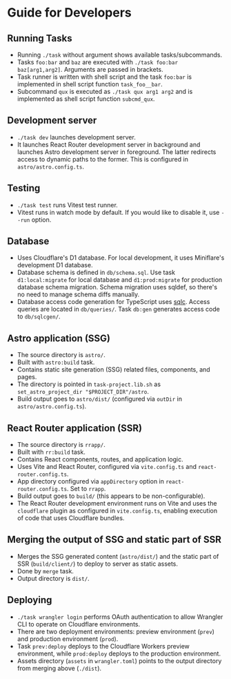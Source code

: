 # Guide for Developers

## Running Tasks

- Running `./task` without argument shows available tasks/subcommands.
- Tasks `foo:bar` and `baz` are executed with `./task foo:bar baz[arg1,arg2]`. Arguments are passed in brackets.
- Task runner is written with shell script and the task `foo:bar` is implemented in shell script function `task_foo__bar`.
- Subcommand `qux` is executed as `./task qux arg1 arg2` and is implemented as shell script function `subcmd_qux`.

## Development server

- `./task dev` launches development server.
- It launches React Router development server in background and launches Astro development server in foreground. The latter redirects access to dynamic paths to the former. This is configured in `astro/astro.config.ts`.

## Testing

- `./task test` runs Vitest test runner.
- Vitest runs in watch mode by default. If you would like to disable it, use `--run` option.

## Database

- Uses Cloudflare's D1 database. For local development, it uses Miniflare's development D1 database.
- Database schema is defined in `db/schema.sql`. Use task `d1:local:migrate` for local database and `d1:prod:migrate` for production database schema migration. Schema migration uses sqldef, so there's no need to manage schema diffs manually.
- Database access code generation for TypeScript uses [sqlc](https://github.com/sqlc-dev/sqlc). Access queries are located in `db/queries/`. Task `db:gen` generates access code to `db/sqlcgen/`.

## Astro application (SSG)

- The source directory is `astro/`.
- Built with `astro:build` task.
- Contains static site generation (SSG) related files, components, and pages.
- The directory is pointed in `task-project.lib.sh` as `set_astro_project_dir "$PROJECT_DIR"/astro`.
- Build output goes to `astro/dist/` (configured via `outDir` in `astro/astro.config.ts`).

## React Router application (SSR)

- The source directory is `rrapp/`.
- Built with `rr:build` task.
- Contains React components, routes, and application logic.
- Uses Vite and React Router, configured via `vite.config.ts` and `react-router.config.ts`.
- App directory configured via `appDirectory` option in `react-router.config.ts`. Set to `rrapp`.
- Build output goes to `build/` (this appears to be non-configurable).
- The React Router development environment runs on Vite and uses the `cloudflare` plugin as configured in `vite.config.ts`, enabling execution of code that uses Cloudflare bundles.

## Merging the output of SSG and static part of SSR

- Merges the SSG generated content (`astro/dist/`) and the static part of SSR (`build/client/`) to deploy to server as static assets.
- Done by `merge` task.
- Output directory is `dist/`.

## Deploying

- `./task wrangler login` performs OAuth authentication to allow Wrangler CLI to operate on Cloudflare environments.
- There are two deployment environments: preview environment (`prev`) and production environment (`prod`).
- Task `prev:deploy` deploys to the Cloudflare Workers preview environment, while `prod:deploy` deploys to the production environment.
- Assets directory (`assets` in `wrangler.toml`) points to the output directory from merging above (`./dist`).
